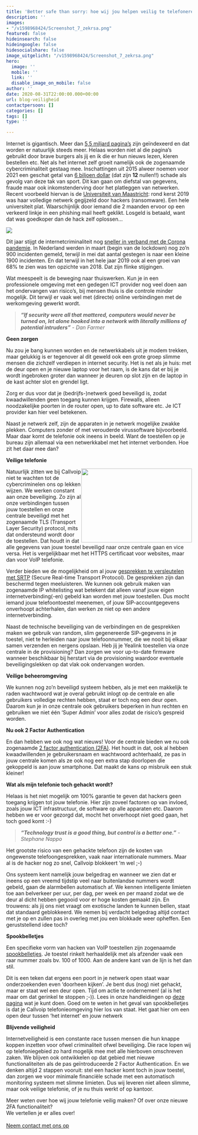```yaml
---
title: 'Better safe than sorry: hoe wij jou helpen veilig te telefoneren.'
description: ''
images:
- "/v1598968424/Screenshot_7_zekrsa.png"
featured: false
hideinsearch: false
hideingoogle: false
hidesocialshare: false
image_uitgelicht: "/v1598968424/Screenshot_7_zekrsa.png"
hero:
  image: ''
  mobile: ''
  link: ''
  disable_image_on_mobile: false
author: ''
date: 2020-08-31T22:00:00.000+00:00
url: blog-veiligheid
contactpersoon: []
categories: []
tags: []
type: ''

---
```

Internet is gigantisch. Meer dan [5,5 miljard pagina’s](https://www.worldwidewebsize.com/) zijn geïndexeerd en dat worden er natuurlijk steeds meer. Helaas worden niet al die pagina’s gebruikt door brave burgers als jij en ik die er hun nieuws lezen, kleren bestellen etc. Net als het internet zelf groeit namelijk ook de zogenaamde cybercriminaliteit gestaag mee. Inschattingen uit 2015 alweer noemen voor 2021 een geschat getal van [6 biljoen dollar](https://cybersecurityventures.com/cybercrime-damages-6-trillion-by-2021/) (dat zijn **12** nullen!!) schade als gevolg van deze tak van sport. Dit kan gaan om diefstal van gegevens, fraude maar ook inkomstenderving door het platleggen van netwerken. Recent voorbeeld hiervan is de [Universiteit van Maastricht](https://nos.nl/artikel/2321732-hackers-universiteit-maastricht-zaten-maanden-in-netwerk-200-000-euro-betaald.html): rond kerst 2019 was haar volledige netwerk gegijzeld door hackers (ransomware). Een hele universiteit plat. Waarschijnlijk door iemand die 2 maanden ervoor op een verkeerd linkje in een phishing mail heeft geklikt. Losgeld is betaald, want dat was goedkoper dan de hack zelf oplossen…

![](https://res.cloudinary.com/callvoip/image/upload/v1598971932/hacker_l7a2wa.png)

Dit jaar stijgt de internetcriminaliteit nog [sneller in verband met de Corona pandemie](https://www.vpngids.nl/veilig-internet/cybercrime/cybercrime-statistieken-nederland/). In Nederland werden in maart (begin van de lockdown) nog zo’n 900 incidenten gemeld, terwijl in mei dat aantal gestegen is naar een kleine 1900 incidenten. En dat terwijl in het hele jaar 2019 ook al een groei van 68% te zien was ten opzichte van 2018. Dat zijn flinke stijgingen.

Wat meespeelt is de beweging naar thuiswerken. Kun je in een professionele omgeving met een gedegen ICT provider nog veel doen aan het ondervangen van risico’s, bij mensen thuis is die controle minder mogelijk. Dit terwijl er vaak wel met (directe) online verbindingen met de werkomgeving gewerkt wordt.

> **_“If security were all that mattered, computers would never be turned on, let alone hooked into a network with literally millions of potential intruders”_**  _- Dan Farmer_

**Geen zorgen**

Nu zou je bang kunnen worden en de netwerkkabels uit je modem trekken, maar gelukkig is er tegenover al dit geweld ook een grote groep slimme mensen die zichzelf verdiepen in internet security. Het is net als je huis: met de deur open en je nieuwe laptop voor het raam, is de kans dat er bij je wordt ingebroken groter dan wanneer je deuren op slot zijn en de laptop in de kast achter slot en grendel ligt.

Zorg er dus voor dat je (bedrijfs-)netwerk goed beveiligd is, zodat kwaadwillenden geen toegang kunnen krijgen. Firewalls, alleen noodzakelijke poorten in de router open, up to date software etc. Je ICT provider kan hier veel betekenen.

Naast je netwerk zelf, zijn de apparaten in je netwerk mogelijke zwakke plekken. Computers zonder of met verouderde virussoftware bijvoorbeeld. Maar daar komt de telefonie ook ineens in beeld. Want de toestellen op je bureau zijn allemaal via een netwerkkabel met het internet verbonden. Hoe zit het daar mee dan?

**Veilige telefonie**

<img src="https://res.cloudinary.com/callvoip/image/upload/v1571400615/Screenshot_7_zekrsa.png" class="zoom" style="float:right" width="300" height="200"> Natuurlijk zitten we bij Callvoip niet te wachten tot de cybercriminelen ons op lekken wijzen. We werken constant aan onze beveiliging. Zo zijn al onze verbindingen tussen jouw toestellen en onze centrale beveiligd met het zogenaamde TLS (Transport Layer Security) protocol, mits dat ondersteund wordt door de toestellen. Dat houdt in dat alle gegevens van jouw toestel beveiligd naar onze centrale gaan en vice versa. Het is vergelijkbaar met het HTTPS certificaat voor websites, maar dan voor VoIP telefonie.

Verder bieden we de mogelijkheid om al jouw [gesprekken te versleutelen met SRTP](https://www.callvoip.nl/telefonie/versleutelde-telefoongesprekken/) (Secure Real-time Transport Protocol). De gesprekken zijn dan beschermd tegen meeluisteren. We kunnen ook gebruik maken van zogenaamde IP whitelisting wat betekent dat alleen vanaf jouw eigen internetverbinding(-en) gebeld kan worden met jouw toestellen. Dus mocht iemand jouw telefoontoestel meenemen, of jouw SIP-accountgegevens onverhoopt achterhalen, dan werken ze niet op een andere internetverbinding.

Naast de technische beveiliging van de verbindingen en de gesprekken maken we gebruik van random, slim gegenereerde SIP-gegevens in je toestel, niet te herleiden naar jouw telefoonnummer, die we nooit bij elkaar samen verzenden en nergens opslaan. Heb jij je Yealink toestellen via onze centrale in de provisioning? Dan zorgen we voor up-to-date firmware wanneer beschikbaar bij herstart via de provisioning waardoor eventuele beveiligingslekken op dat vlak ook ondervangen worden.

**Veilige beheeromgeving**

We kunnen nog zo’n beveiligd systeem hebben, als je met een makkelijk te raden wachtwoord wat je overal gebruikt inlogt op de centrale en alle gebruikers volledige rechten hebben, staat er toch nog een deur open. Daarom kun je in onze centrale ook gebruikers beperken in hun rechten en gebruiken we niet één ‘Super Admin’ voor alles zodat de risico’s gespreid worden.

**Nu ook 2 Factor Authentication**

En dan hebben we ook nog wat nieuws! Voor de centrale bieden we nu ook zogenaamde [2 factor authentication (2FA)](https://www.callvoip.nl/telefonie/functionaliteiten/2fa/). Het houdt in dat, ook al hebben kwaadwillenden je gebruikersnaam en wachtwoord achterhaald, ze pas in jouw centrale komen als ze ook nog een extra stap doorlopen die gekoppeld is aan jouw smartphone. Dat maakt de kans op misbruik een stuk kleiner!

**Wat als mijn telefonie toch gehackt wordt?**

Helaas is het niet mogelijk om 100% garantie te geven dat hackers geen toegang krijgen tot jouw telefonie. Hier zijn zoveel factoren op van invloed, zoals jouw ICT infrastructuur, de software op alle apparaten etc. Daarom hebben we er voor gezorgd dat, mocht het onverhoopt niet goed gaan, het toch goed komt :-)

> **_“Technology trust is a good thing, but control is a better one.”_** _- Stephane Nappo_

Het grootste risico van een gehackte telefoon zijn de kosten van ongewenste telefoongesprekken, vaak naar internationale nummers. Maar al is de hacker nog zo snel, Callvoip blokkeert ‘m wel ;-)

Ons systeem kent namelijk jouw belgedrag en wanneer we zien dat er ineens op een vreemd tijdstip veel naar buitenlandse nummers wordt gebeld, gaan de alarmbellen automatisch af. We kennen intelligente limieten toe aan belverkeer per uur, per dag, per week en per maand zodat we de deur al dicht hebben gegooid voor er hoge kosten gemaakt zijn. En trouwens: als jij ons niet vraagt om exotische landen te kunnen bellen, staat dat standaard geblokkeerd. We nemen bij verdacht belgedrag altijd contact met je op en zullen pas in overleg met jou een blokkade weer opheffen. Een geruststellend idee toch?

**Spookbelletjes**

Een specifieke vorm van hacken van VoIP toestellen zijn zogenaamde [spookbelletjes](https://www.callvoip.nl/wat-zijn-toch-die-spookbelletjes/). Je toestel rinkelt herhaaldelijk met als afzender vaak een raar nummer zoals bv. 100 of 1000. Aan de andere kant van de lijn is het dan stil.

Dit is een teken dat ergens een poort in je netwerk open staat waar onderzoekenden even ‘doorheen kijken’. Je bent dus (nog) niet gehackt, maar er staat wel een deur open. Tijd om actie te ondernemen! (al is het maar om dat gerinkel te stoppen ;-)). Lees in onze handleidingen op [deze pagina](https://www.callvoip.nl/wat-zijn-toch-die-spookbelletjes/) wat je kunt doen. Goed om te weten in het geval van spookbelletjes is dat je Callvoip telefonieomgeving hier los van staat. Het gaat hier om een open deur tussen ‘het internet’ en jouw netwerk

**Blijvende veiligheid**

Internetveiligheid is een constante race tussen mensen die hun knappe koppen inzetten voor ofwel criminaliteit ofwel beveiliging. Die race lopen wij op telefoniegebied zo hard mogelijk mee met alle hierboven omschreven zaken. We blijven ook ontwikkelen op dat gebied met nieuwe functionaliteiten als de pas geïntroduceerde 2 Factor Authentication. En we denken altijd 2 stappen vooruit: stel een hacker komt toch in jouw toestel, dan zorgen we voor minimale financiële schade met een automatisch monitoring systeem met slimme limieten. Dus wij leveren niet alleen slimme, maar ook veilige telefonie, of je nu thuis werkt of op kantoor.

Meer weten over hoe wij jouw telefonie veilig maken? Of over onze nieuwe 2FA functionaliteit?<br>We vertellen je er alles over!<br><br><a href="/contact" class="button">Neem contact met ons op</a>